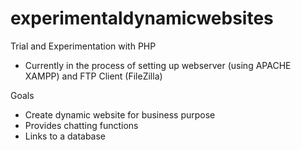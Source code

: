 # experimentaldynamicwebsites

Trial and Experimentation with PHP
- Currently in the process of setting up webserver (using APACHE XAMPP) and FTP Client (FileZilla)

Goals
- Create dynamic website for business purpose
- Provides chatting functions
- Links to a database

